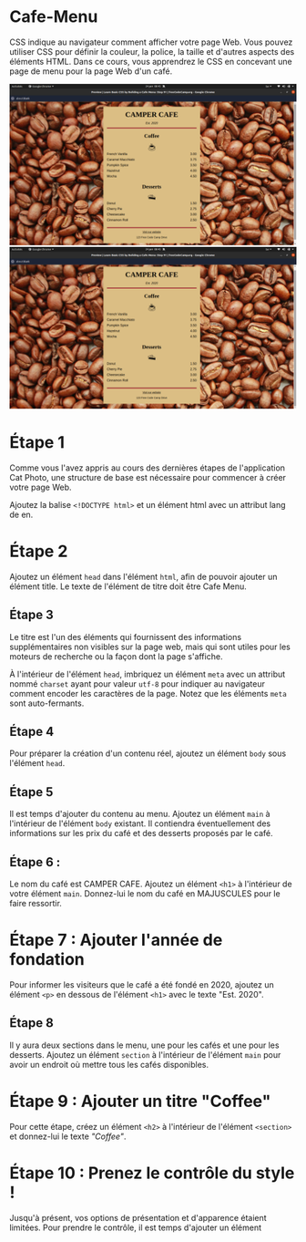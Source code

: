 # Cafe-Menu
CSS indique au navigateur comment afficher votre page Web. Vous pouvez utiliser CSS pour définir la couleur, la police, la taille et d'autres aspects des éléments HTML.  Dans ce cours, vous apprendrez le CSS en concevant une page de menu pour la page Web d'un café.


<img src="./images/Capture d’écran de 2024-01-24 08-45-12.png" alt="cafe-Menu">
<img src="./images/Capture d’écran de 2024-01-24 08-45-16.png" alt="cafe-Menu">


# Étape 1
<p></p>Comme vous l'avez appris au cours des dernières étapes de l'application Cat Photo, une structure de base est nécessaire pour commencer à créer votre page Web.

Ajoutez la balise ```<!DOCTYPE html>``` et un élément html avec un attribut lang de en.

# Étape 2
Ajoutez un élément ```head``` dans l'élément ```html```, afin de pouvoir ajouter un élément title. Le texte de l'élément de titre doit être Cafe Menu.

## Étape 3
Le titre est l'un des éléments qui fournissent des informations supplémentaires non visibles sur la page web, mais qui sont utiles pour les moteurs de recherche ou la façon dont la page s'affiche.

À l'intérieur de l'élément `head`, imbriquez un élément `meta` avec un attribut nommé `charset` ayant pour valeur `utf-8` pour indiquer au navigateur comment encoder les caractères de la page. Notez que les éléments `meta` sont auto-fermants.


## Étape 4
Pour préparer la création d'un contenu réel, ajoutez un élément `body` sous l'élément `head`.


## Étape 5
Il est temps d'ajouter du contenu au menu. Ajoutez un élément `main` à l'intérieur de l'élément `body` existant. Il contiendra éventuellement des informations sur les prix du café et des desserts proposés par le café.



## Étape 6 : 

Le nom du café est CAMPER CAFE. Ajoutez un élément `<h1>` à l'intérieur de votre élément `main`. Donnez-lui le nom du café en MAJUSCULES pour le faire ressortir.



# Étape 7 : Ajouter l'année de fondation
Pour informer les visiteurs que le café a été fondé en 2020, ajoutez un élément `<p>` en dessous de l'élément `<h1>` avec le texte "Est. 2020".

## Étape 8
Il y aura deux sections dans le menu, une pour les cafés et une pour les desserts. Ajoutez un élément `section` à l'intérieur de l'élément `main` pour avoir un endroit où mettre tous les cafés disponibles.



# Étape 9 : Ajouter un titre "Coffee"
Pour cette étape, créez un élément `<h2>` à l'intérieur de l'élément `<section>` et donnez-lui le texte *"Coffee"*.


# Étape 10 : Prenez le contrôle du style !
Jusqu'à présent, vos options de présentation et d'apparence étaient limitées. Pour prendre le contrôle, il est temps d'ajouter un élément <style> à l'intérieur de l'élément <head> de votre document HTML.